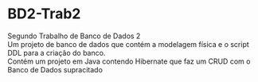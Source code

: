 # BD2-Trab2
Segundo Trabalho de Banco de Dados 2 <br>
Um projeto de banco de dados que contém a modelagem física e o script DDL para a criação do banco. <br>
Contém um projeto em Java contendo Hibernate que faz um CRUD com o Banco de Dados supracitado
